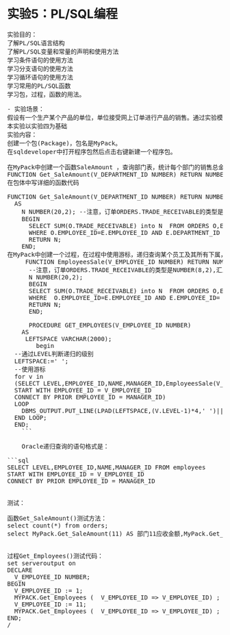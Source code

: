 # 实验5：PL/SQL编程

<pre>实验目的：
了解PL/SQL语言结构
了解PL/SQL变量和常量的声明和使用方法
学习条件语句的使用方法
学习分支语句的使用方法
学习循环语句的使用方法
学习常用的PL/SQL函数
学习包，过程，函数的用法。
</pre>
<pre>
- 实验场景：
假设有一个生产某个产品的单位，单位接受网上订单进行产品的销售。通过实验模拟这个单位的部分信息：员工表，部门表，订单表，订单详单表。
本实验以实验四为基础
实验内容：
创建一个包(Package)，包名是MyPack。
在sqldeveloper中打开程序包然后点击右键新建一个程序包。

在MyPack中创建一个函数SaleAmount ，查询部门表，统计每个部门的销售总金额，每个部门的销售额是由该部门的员工(ORDERS.EMPLOYEE_ID)完成的销售额之和。函数SaleAmount要求输入的参数是部门号，输出部门的销售金额。 函数SaleAmount要求输入的参数是部门号，输出部门的销售金额。 在包中创建函数名，
FUNCTION Get_SaleAmount(V_DEPARTMENT_ID NUMBER) RETURN NUMBER;
在包体中写详细的函数代码

FUNCTION Get_SaleAmount(V_DEPARTMENT_ID NUMBER) RETURN NUMBER
  AS
    N NUMBER(20,2); --注意，订单ORDERS.TRADE_RECEIVABLE的类型是NUMBER(8,2),汇总之后，数据要大得多。
    BEGIN
      SELECT SUM(O.TRADE_RECEIVABLE) into N  FROM ORDERS O,EMPLOYEES E
      WHERE O.EMPLOYEE_ID=E.EMPLOYEE_ID AND E.DEPARTMENT_ID =V_DEPARTMENT_ID;
      RETURN N;
    END;
在MyPack中创建一个过程，在过程中使用游标，递归查询某个员工及其所有下属，子下属员工。过程的输入参数是员工号，输出员工的ID,姓名，销售总金额。信息用dbms_output包中的put或者put_line函数。输出的员工信息用左添加空格的多少表示员工的层次（LEVEL）。比如下面显示5个员工的信息： 在包中写函数名， PROCEDURE Get_Employees(V_EMPLOYEE_ID NUMBER); 在包体重写具体的函数
     FUNCTION EmployeesSale(V_EMPLOYEE_ID NUMBER) RETURN NUMBER AS
      --注意，订单ORDERS.TRADE_RECEIVABLE的类型是NUMBER(8,2),汇总之后，数据要大得多。
      N NUMBER(20,2);
      BEGIN
      SELECT SUM(O.TRADE_RECEIVABLE) into N  FROM ORDERS O,EMPLOYEES E
      WHERE  O.EMPLOYEE_ID=E.EMPLOYEE_ID AND E.EMPLOYEE_ID= V_EMPLOYEE_ID;
      RETURN N;
      END;

      PROCEDURE GET_EMPLOYEES(V_EMPLOYEE_ID NUMBER)
    AS
     LEFTSPACE VARCHAR(2000);
        begin
  --通过LEVEL判断递归的级别
  LEFTSPACE:=' ';
  --使用游标
  for v in
  (SELECT LEVEL,EMPLOYEE_ID,NAME,MANAGER_ID,EmployeesSale(V_EMPLOYEE_ID) FROM employees
  START WITH EMPLOYEE_ID = V_EMPLOYEE_ID
  CONNECT BY PRIOR EMPLOYEE_ID = MANAGER_ID)
  LOOP
    DBMS_OUTPUT.PUT_LINE(LPAD(LEFTSPACE,(V.LEVEL-1)*4,' ')||V.EMPLOYEE_ID||' '||v.NAME||' '||EmployeesSale(V_EMPLOYEE_ID));
  END LOOP;
  END;
    ```
    
    Oracle递归查询的语句格式是：
	
```sql
SELECT LEVEL,EMPLOYEE_ID,NAME,MANAGER_ID FROM employees 
START WITH EMPLOYEE_ID = V_EMPLOYEE_ID 
CONNECT BY PRIOR EMPLOYEE_ID = MANAGER_ID


测试：

函数Get_SaleAmount()测试方法：
select count(*) from orders;
select MyPack.Get_SaleAmount(11) AS 部门11应收金额,MyPack.Get_SaleAmount(12) AS 部门12应收金额 from dual;


过程Get_Employees()测试代码：
set serveroutput on
DECLARE
  V_EMPLOYEE_ID NUMBER;    
BEGIN
  V_EMPLOYEE_ID := 1;
  MYPACK.Get_Employees (  V_EMPLOYEE_ID => V_EMPLOYEE_ID) ;  
  V_EMPLOYEE_ID := 11;
  MYPACK.Get_Employees (  V_EMPLOYEE_ID => V_EMPLOYEE_ID) ;    
END;
/
</pre>

